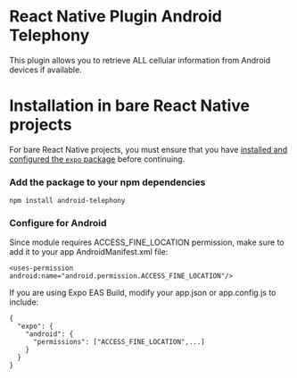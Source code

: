# React Native Plugin Android Telephony

This plugin allows you to retrieve ALL cellular information from Android devices if available.

# Installation in bare React Native projects

For bare React Native projects, you must ensure that you have [installed and configured the `expo` package](https://docs.expo.dev/bare/installing-expo-modules/) before continuing.

### Add the package to your npm dependencies

```
npm install android-telephony
```

### Configure for Android

Since module requires ACCESS_FINE_LOCATION permission, make sure to add it to your app
AndroidManifest.xml file:
```
<uses-permission android:name="android.permission.ACCESS_FINE_LOCATION"/>
```
If you are using Expo EAS Build, modify your app.json or app.config.js to include:
```
{
  "expo": {
    "android": {
      "permissions": ["ACCESS_FINE_LOCATION",...]
    }
  }
}
```